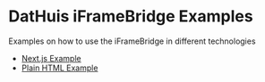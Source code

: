 # DatHuis iFrameBridge Examples

Examples on how to use the iFrameBridge in different technologies

- [Next.js Example](https://github.com/DatHuis/iFrameBridgeExample/tree/main/nextjs)
- [Plain HTML Example](https://github.com/DatHuis/iFrameBridgeExample/tree/main/html)
